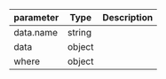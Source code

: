 | parameter | Type | Description |
| ----------- | ----------- |----------- |
| data.name  |  string  |    |
| data  |  object  |    |
| where  |  object  |    |